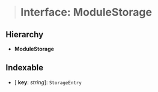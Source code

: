 > # Interface: ModuleStorage

## Hierarchy

* **ModuleStorage**

## Indexable

* \[ **key**: *string*\]: `StorageEntry`
